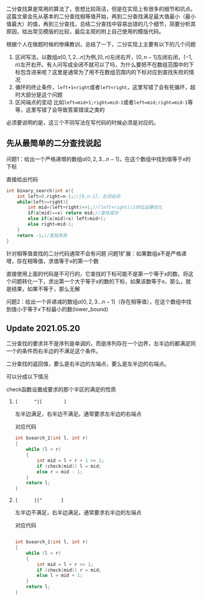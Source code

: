 二分查找算是常用的算法了，思想比较简洁，但是在实现上有很多的细节和坑点。这篇文章会先从基本的二分查找相等值开始，再到二分查找满足最大值最小（最小值最大）的值，再到三分查找，总结二分查找中容易出错的几个细节，简要分析其原因，给出常见模版的比较，最后主观的附上自己使用的模版代码。


根据个人在做题时候的惨痛教训，总结了一下，二分实现上主要有以下的几个问题
1. 区间写法，以数组$a[0,1,2...n]$为例,$[0,n)$左闭右开，$[0,n-1]$左闭右闭，$(-1,n)$左开右开。有人问写成全闭不就可以了吗，为什么要把不在数组范围中的下标包含进来呢？这里是通常为了用不在数组范围内的下标对应到查找失败的情况
2. 循环的终止条件，`left+1<right`或者`left<right`，这里写错了会有死循环，超时大部分是这个问题
3. 区间端点的变动 比如`left=mid+1;right=mid-1`或者`left=mid;right=mid-1`等等，这里写错了会导致答案错误之类的


必须要说明的是，这三个不同写法在写代码的时候必须是对应的。
## 先从最简单的二分查找说起
问题1：给出一个严格递增的数组$a[0,2,3...n-1]$，在这个数组中找到值等于$x$的下标

直接给出代码
``` cpp
int binary_search(int x){
    int left=0,right=n-1;//[0,n-1]，左闭右闭
    while(left<=right){
        int mid=(left+right)>>1;//(left+right)/2的位运算优化
        if(a[mid]==x) return mid;//查找成功
        else if(a[mid]<x) left=mid+1;
        else right=mid-1;
    }
    return -1;//查找失败
}

```
针对相等值查找的二分代码通常不会有问题
问题1扩展：如果数组a不是严格递增，存在相等值，求值等于x的第一个数

直接使用上面的代码是不可行的，它查找的下标可能不是第一个等于x的数。将这个问题转化一下，求出第一个大于等于x的数的下标，如果该数等于x，那么，就是结果，如果不等于，那么无解

问题2：给出一个非递减的数组$a[0,2,3...n-1]$（存在相等值），在这个数组中找到值小于等于$x$下标最小的数(lower_bound)





## Update 2021.05.20

二分查找的要求并不是序列是单调的，而是序列存在一个边界，左半边的都满足同一个的条件而右半边的不满足这个条件。

二分查找的返回值，要么是右半边的左端点，要么是左半边的右端点。

可以分成以下情况

check函数设置成要求的那个半区的满足的性质

1. `[      ^][        ]`

   左半边满足，右半边不满足。通常要求左半边的右端点
   
   对应代码
   
   ```cpp
   int bsearch_2(int l, int r)
   {
       while (l < r)
       {
           int mid = l + r + 1 >> 1;
           if (check(mid)) l = mid;
           else r = mid - 1;
       }
       return l;
   }
   ```
   
   
   
2. `[      ][^       ]`

   左半边不满足，右半边满足。通常要求右半边的左端点

   对应代码

   ```cpp
   
   int bsearch_1(int l, int r)
   {
       while (l < r)
       {
           int mid = l + r >> 1;
           if (check(mid)) r = mid;
           else l = mid + 1;
       }
       return l;
   }
   ```



